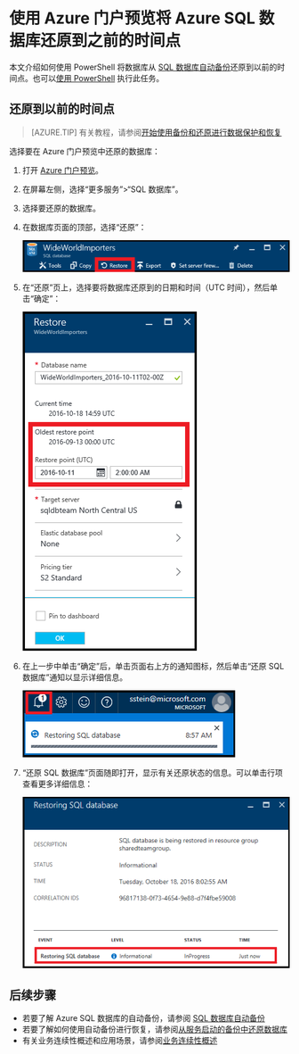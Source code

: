 <properties
    pageTitle="Azure 门户预览：将 Azure SQL 数据库还原到以前的时间点 | Azure"
    description="使用 Azure 门户预览将 Azure SQL 数据库还原到以前的时间点"
    documentationcenter=""
    author="stevestein"
    manager="jhubbard"
    editor="" />
<tags
    ms.service="sql-database"
    ms.custom="business continuity"
    ms.devlang="NA"
    ms.topic="article"
    ms.tgt_pltfrm="powershell"
    ms.workload="NA"
    ms.date="12/08/2016"
    wacn.date="03/24/2017"
    ms.author="carlrab" />  


# 使用 Azure 门户预览将 Azure SQL 数据库还原到之前的时间点

本文介绍如何使用 PowerShell 将数据库从 [SQL 数据库自动备份](/documentation/articles/sql-database-automated-backups/)还原到以前的时间点。也可以[使用 PowerShell](/documentation/articles/sql-database-point-in-time-restore-powershell/) 执行此任务。

## 还原到以前的时间点 

> [AZURE.TIP]
有关教程，请参阅[开始使用备份和还原进行数据保护和恢复](/documentation/articles/sql-database-get-started-backup-recovery-portal/)
>

选择要在 Azure 门户预览中还原的数据库：

1. 打开 [Azure 门户预览](https://portal.azure.cn)。
2. 在屏幕左侧，选择“更多服务”>“SQL 数据库”。
3. 选择要还原的数据库。
4. 在数据库页面的顶部，选择“还原”：
   
    ![还原 Azure SQL 数据库](./media/sql-database-point-in-time-restore-portal/restore.png)  

5. 在“还原”页上，选择要将数据库还原到的日期和时间（UTC 时间），然后单击“确定”：
   
    ![还原 Azure SQL 数据库](./media/sql-database-point-in-time-restore-portal/restore-details.png)  
    
6. 在上一步中单击“确定”后，单击页面右上方的通知图标，然后单击“还原 SQL 数据库”通知以显示详细信息。
   
    ![还原 Azure SQL 数据库](./media/sql-database-point-in-time-restore-portal/notification-icon.png)  

7. “还原 SQL 数据库”页面随即打开，显示有关还原状态的信息。可以单击行项查看更多详细信息：
   
    ![还原 Azure SQL 数据库](./media/sql-database-point-in-time-restore-portal/inprogress.png)  


## 后续步骤
- 若要了解 Azure SQL 数据库的自动备份，请参阅 [SQL 数据库自动备份](/documentation/articles/sql-database-automated-backups/)
- 若要了解如何使用自动备份进行恢复，请参阅[从服务启动的备份中还原数据库](/documentation/articles/sql-database-recovery-using-backups/)
- 有关业务连续性概述和应用场景，请参阅[业务连续性概述](/documentation/articles/sql-database-business-continuity/)

<!---HONumber=Mooncake_0320_2017-->
<!--Update_Description: overview content refine; clean link references-->